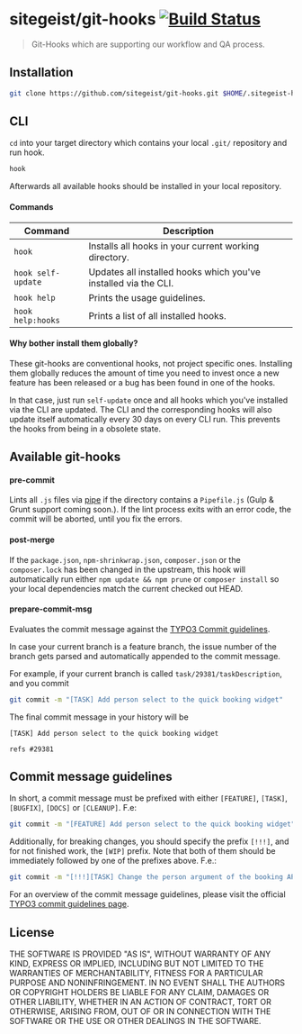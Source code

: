 # sitegeist/git-hooks [![Build Status](https://travis-ci.org/sitegeist/git-hooks.svg)](https://travis-ci.org/sitegeist/git-hooks)

> Git-Hooks which are supporting our workflow and QA process.

## Installation
``` bash
git clone https://github.com/sitegeist/git-hooks.git $HOME/.sitegeist-hooks && cd $HOME/.sitegeist-hooks && ./install && cd
```

## CLI
`cd` into your target directory which contains your local `.git/` repository and run hook.

``` bash
hook
```
Afterwards all available hooks should be installed in your local repository.

#### Commands
| Command            | Description                                                     |
| ------------------ | --------------------------------------------------------------- |
| `hook`             | Installs all hooks in your current working directory.           |
| `hook self-update` | Updates all installed hooks which you've installed via the CLI. |
| `hook help`        | Prints the usage guidelines.                                    |
| `hook help:hooks`  | Prints a list of all installed hooks.                           |

#### Why bother install them globally?
These git-hooks are conventional hooks, not project specific ones. Installing them globally reduces the amount of time you need to invest once a new feature has been released or a bug has been found in one of the hooks.

In that case, just run `self-update` once and all hooks which you've installed via the CLI are updated. The CLI and the corresponding hooks will also update itself automatically every 30 days on every CLI run. This prevents the hooks from being in a obsolete state.

## Available git-hooks
#### pre-commit
Lints all `.js` files via [pipe](https://github.com/pipelinejs/pipe) if the directory contains a `Pipefile.js` (Gulp & Grunt support coming soon.).
If the lint process exits with an error code, the commit will be aborted, until you fix the errors.

#### post-merge
If the `package.json`, `npm-shrinkwrap.json`, `composer.json` or the `composer.lock` has been changed in the upstream,
this hook will automatically run either `npm update && npm prune` or `composer install` so your local dependencies match the current checked out HEAD.

#### prepare-commit-msg
Evaluates the commit message against the [TYPO3 Commit guidelines](#guidelines).

In case your current branch is a feature branch, the issue number of the branch gets parsed
and automatically appended to the commit message.

For example, if your current branch is called `task/29381/taskDescription`, and you commit
``` bash
git commit -m "[TASK] Add person select to the quick booking widget"
```

The final commit message in your history will be
```
[TASK] Add person select to the quick booking widget

refs #29381
```

## <a name="guidelines"></a> Commit message guidelines
In short, a commit message must be prefixed with either `[FEATURE]`, `[TASK]`, `[BUGFIX]`, `[DOCS]` or `[CLEANUP]`. F.e:
``` bash
git commit -m "[FEATURE] Add person select to the quick booking widget"
```

Additionally, for breaking changes, you should specify the prefix `[!!!]`, and for not finished work, the `[WIP]` prefix.
Note that both of them should be immediately followed by one of the prefixes above. F.e.:
``` bash
git commit -m "[!!!][TASK] Change the person argument of the booking API for consistency"
```

For an overview of the commit message guidelines, please visit the official [TYPO3 commit guidelines page](https://wiki.typo3.org/CommitMessage_Format_(Git)#Commit_Message_rules_for_TYPO3_CMS).

## License
THE SOFTWARE IS PROVIDED "AS IS", WITHOUT WARRANTY OF ANY KIND, EXPRESS OR
IMPLIED, INCLUDING BUT NOT LIMITED TO THE WARRANTIES OF MERCHANTABILITY,
FITNESS FOR A PARTICULAR PURPOSE AND NONINFRINGEMENT. IN NO EVENT SHALL THE
AUTHORS OR COPYRIGHT HOLDERS BE LIABLE FOR ANY CLAIM, DAMAGES OR OTHER
LIABILITY, WHETHER IN AN ACTION OF CONTRACT, TORT OR OTHERWISE, ARISING FROM,
OUT OF OR IN CONNECTION WITH THE SOFTWARE OR THE USE OR OTHER DEALINGS IN
THE SOFTWARE.
